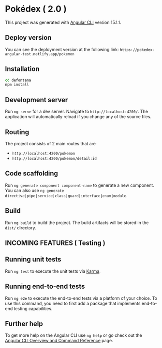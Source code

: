 # Pokédex ( 2.0 )

This project was generated with [Angular CLI](https://github.com/angular/angular-cli) version 15.1.1.

## Deploy version

You can see the deployment version at the following link: `https://pokedex-angular-test.netlify.app/pokemon`

## Installation

```sh
cd defontana
npm install
```

## Development server

Run `ng serve` for a dev server. Navigate to `http://localhost:4200/`. The application will automatically reload if you change any of the source files.

## Routing

The project consists of 2 main routes that are

- `http://localhost:4200/pokemon`
- `http://localhost:4200/pokemon/detail:id`

## Code scaffolding

Run `ng generate component component-name` to generate a new component. You can also use `ng generate directive|pipe|service|class|guard|interface|enum|module`.

## Build

Run `ng build` to build the project. The build artifacts will be stored in the `dist/` directory.

## INCOMING FEATURES ( Testing )

## Running unit tests

Run `ng test` to execute the unit tests via [Karma](https://karma-runner.github.io).

## Running end-to-end tests

Run `ng e2e` to execute the end-to-end tests via a platform of your choice. To use this command, you need to first add a package that implements end-to-end testing capabilities.

## Further help

To get more help on the Angular CLI use `ng help` or go check out the [Angular CLI Overview and Command Reference](https://angular.io/cli) page.
